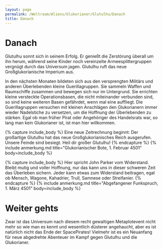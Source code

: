 ```yaml
---
layout: page
permalink: /Weltraum/Aliens/Glukorianer/Glutulhu/Danach
title: Danach
---
```


# Danach

Glutulhu sonnt sich in seinem Erfolg. Er genießt die Zerstörung überall um ihn herum, während seine Kinder noch vereinzelte Armeesplittergruppen vergnügt durch das Universum jagen. Glutulhu ruft das neue Großglukorianische Imperium aus.

In den nächsten Monaten bildeten sich aus den versprengten Militärs und anderen Überlebenden kleine Guerillagruppen. Sie sammeln Waffen und Raumschiffe zusammen und bewegen sich nur im Untergrund. Sie errichten kleine versteckte Operationsbasen, die nicht miteinander verbunden sind, so sind keine weiteren Basen gefährdet, wenn mal eine auffliegt. Die Guerillagruppen versuchen mit kleinen Anschlägen den Glukorianern immer wieder Nadelstiche zu versetzen, um die Hoffnung der Überlebenden zu stärken. Egal ob man früher Pirat oder Angehöriger des Handelsrats war, so lang man kein Glukorianer ist, ist man hier willkommen.

{% capture include_body %}
Eine neue Zeitrechnung beginnt: Der großartige Glutulhu hat das neue Großglukorianisches Reich ausgerufen. Unsere Feinde sind besiegt. Heil dir großer Glutulhu!
{% endcapture %}
{% include anmerkung.md title="Glukorianischer Bote, 1. Februar 4501" body=include_body %}

{% capture include_body %}
Hier spricht John Parker vom Widerstand. Bleibt mutig und voller Hoffnung, nur das kann uns in dieser schweren Zeit das Überleben sichern. Jeder kann etwas zum Widerstand beitragen, egal ob Mensch, Wagone, Kahadrier, Trull, Samnese oder Streifanier.
{% endcapture %}
{% include anmerkung.md title="Abgefangener Funkspruch, 1. März 4501" body=include_body %}

# Weiter gehts

Zwar ist das Universum nach diesem recht gewaltigen Metaplotevent nicht mehr so wie man es kennt und wesentlich düsterer angehaucht, aber es ist natürlich nicht das Ende der SpacePirates! Vielmehr ist es ein Neuanfang für neue abgedrehte Abenteuer im Kampf gegen Glutulhu und die Glukorianer.
